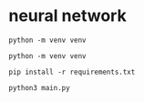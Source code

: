 # neural network

`python -m venv venv`

`python -m venv venv`

`pip install -r requirements.txt`

`python3 main.py`